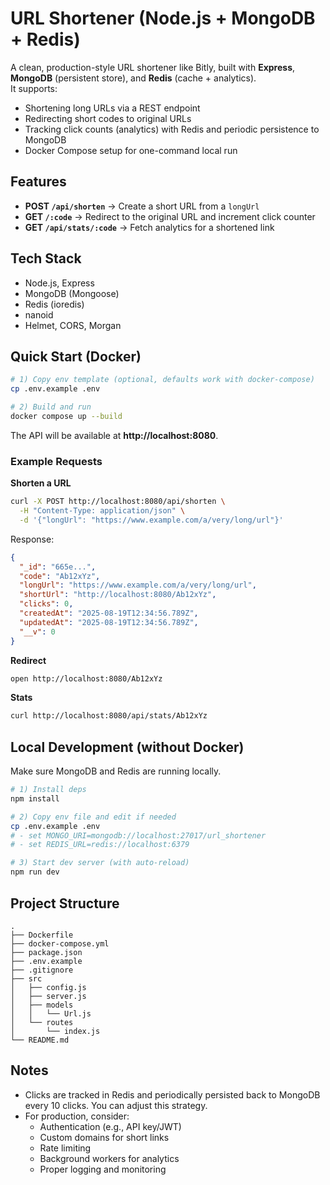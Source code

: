 
# URL Shortener (Node.js + MongoDB + Redis)

A clean, production-style URL shortener like Bitly, built with **Express**, **MongoDB** (persistent store), and **Redis** (cache + analytics).  
It supports:
- Shortening long URLs via a REST endpoint
- Redirecting short codes to original URLs
- Tracking click counts (analytics) with Redis and periodic persistence to MongoDB
- Docker Compose setup for one-command local run

## Features

- **POST `/api/shorten`** → Create a short URL from a `longUrl`  
- **GET `/:code`** → Redirect to the original URL and increment click counter  
- **GET `/api/stats/:code`** → Fetch analytics for a shortened link

## Tech Stack

- Node.js, Express
- MongoDB (Mongoose)
- Redis (ioredis)
- nanoid
- Helmet, CORS, Morgan

## Quick Start (Docker)

```bash
# 1) Copy env template (optional, defaults work with docker-compose)
cp .env.example .env

# 2) Build and run
docker compose up --build
```

The API will be available at **http://localhost:8080**.

### Example Requests

**Shorten a URL**
```bash
curl -X POST http://localhost:8080/api/shorten \
  -H "Content-Type: application/json" \
  -d '{"longUrl": "https://www.example.com/a/very/long/url"}'
```

Response:
```json
{
  "_id": "665e...",
  "code": "Ab12xYz",
  "longUrl": "https://www.example.com/a/very/long/url",
  "shortUrl": "http://localhost:8080/Ab12xYz",
  "clicks": 0,
  "createdAt": "2025-08-19T12:34:56.789Z",
  "updatedAt": "2025-08-19T12:34:56.789Z",
  "__v": 0
}
```

**Redirect**
```bash
open http://localhost:8080/Ab12xYz
```

**Stats**
```bash
curl http://localhost:8080/api/stats/Ab12xYz
```

## Local Development (without Docker)

Make sure MongoDB and Redis are running locally.

```bash
# 1) Install deps
npm install

# 2) Copy env file and edit if needed
cp .env.example .env
# - set MONGO_URI=mongodb://localhost:27017/url_shortener
# - set REDIS_URL=redis://localhost:6379

# 3) Start dev server (with auto-reload)
npm run dev
```

## Project Structure

```
.
├── Dockerfile
├── docker-compose.yml
├── package.json
├── .env.example
├── .gitignore
├── src
│   ├── config.js
│   ├── server.js
│   ├── models
│   │   └── Url.js
│   └── routes
│       └── index.js
└── README.md
```

## Notes

- Clicks are tracked in Redis and periodically persisted back to MongoDB every 10 clicks. You can adjust this strategy.
- For production, consider:
  - Authentication (e.g., API key/JWT)
  - Custom domains for short links
  - Rate limiting
  - Background workers for analytics
  - Proper logging and monitoring
